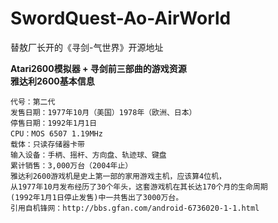 # SwordQuest-Ao-AirWorld
替敖厂长开的《寻剑-气世界》开源地址

**Atari2600模拟器 + 寻剑前三部曲的游戏资源**  
**雅达利2600基本信息**  
```类型：电视游戏操作台  
代号：第二代  
发售日期：1977年10月（美国）1978年（欧洲、日本）  
停售日期：1992年1月1日  
CPU：MOS 6507 1.19MHz  
载体：只读存储器卡带  
输入设备：手柄、摇杆、方向盘、轨迹球、键盘  
累计销售：3,000万台（2004年止）  
雅达利2600游戏机是史上第一部的家用游戏主机，应该算4位机，  
从1977年10月发布经历了30个年头，这套游戏机在其长达170个月的生命周期  
(1992年1月1日停止发售)中一共售出了3000万台。  
引用自机锋网：http://bbs.gfan.com/android-6736020-1-1.html
```

